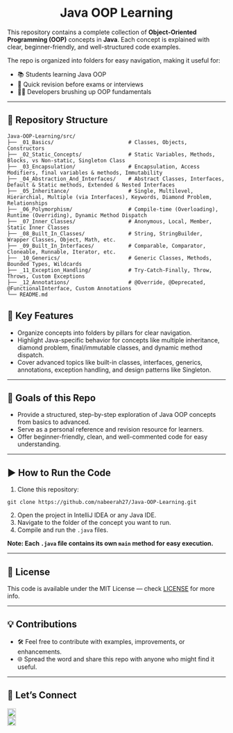 <h1 align="center"> Java OOP Learning </h1>

This repository contains a complete collection of **Object-Oriented Programming (OOP)** concepts in **Java**.
Each concept is explained with clear, beginner-friendly, and well-structured code examples.

The repo is organized into folders for easy navigation, making it useful for:

- 📚 Students learning Java OOP
- 🔄 Quick revision before exams or interviews
- 👩‍💻 Developers brushing up OOP fundamentals

---

## 📂 Repository Structure

```
Java-OOP-Learning/src/
├── _01_Basics/                        # Classes, Objects, Constructors
├── _02_Static_Concepts/               # Static Variables, Methods, Blocks, vs Non-static, Singleton Class
├── _03_Encapsulation/                 # Encapsulation, Access Modifiers, final variables & methods, Immutability
├── _04_Abstraction_And_Interfaces/    # Abstract Classes, Interfaces, Default & Static methods, Extended & Nested Interfaces
├── _05_Inheritance/                   # Single, Multilevel, Hierarchial, Multiple (via Interfaces), Keywords, Diamond Problem, Relationships
├── _06_Polymorphism/                  # Compile-time (Overloading), Runtime (Overriding), Dynamic Method Dispatch
├── _07_Inner_Classes/                 # Anonymous, Local, Member, Static Inner Classes
├── _08_Built_In_Classes/              # String, StringBuilder, Wrapper Classes, Object, Math, etc.
├── _09_Built_In_Interfaces/           # Comparable, Comparator, Cloneable, Runnable, Iterator, etc.
├── _10_Generics/                      # Generic Classes, Methods, Bounded Types, Wildcards
├── _11_Exception_Handling/            # Try-Catch-Finally, Throw, Throws, Custom Exceptions
├── _12_Annotations/                   # @Override, @Deprecated, @FunctionalInterface, Custom Annotations
└── README.md
```

## 🚀 Key Features

- Organize concepts into folders by pillars for clear navigation.
- Highlight Java-specific behavior for concepts like multiple inheritance, diamond problem, final/immutable classes, and dynamic method dispatch.
- Cover advanced topics like built-in classes, interfaces, generics, annotations, exception handling, and design patterns like Singleton.


---

## 🎯 Goals of this Repo

- Provide a structured, step-by-step exploration of Java OOP concepts from basics to advanced.
- Serve as a personal reference and revision resource for learners.
- Offer beginner-friendly, clean, and well-commented code for easy understanding.

---

## ▶️ How to Run the Code

1. Clone this repository:

```
git clone https://github.com/nabeerah27/Java-OOP-Learning.git
```

2. Open the project in IntelliJ IDEA or any Java IDE. 
3. Navigate to the folder of the concept you want to run.
4. Compile and run the `.java` files. 

**Note: Each `.java` file contains its own `main` method for easy execution.**

---

## 📝 License

This code is available under the MIT License — check [LICENSE](LICENSE) for more info.

---

## 💡 Contributions

- 🛠️ Feel free to contribute with examples, improvements, or enhancements.
- 🌐 Spread the word and share this repo with anyone who might find it useful.

---

## 🔗 Let’s Connect

<div>
  <a href="https://github.com/nabeerah27">
    <img src="https://img.shields.io/badge/GitHub-nabeerah27-black?logo=github&logoColor=white" alt="GitHub" height="20">
  </a>
</div>

<div>
  <a href="https://www.linkedin.com/in/nabeerah27">
    <img src="https://img.shields.io/badge/LinkedIn-nabeerah27-blue?logo=linkedin&logoColor=white" alt="LinkedIn" height="20">
  </a>
</div>


